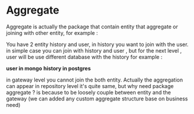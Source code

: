 # Aggregate

Aggregate is actually the package that contain entity that aggregate or joining with other entity,
for example :

You have 2 entity history and user, in history you want to join with the user.
in simple case you can join with history and user , but for the next level , user will be use different database with the history
for example :

**user in mongo**
**history in postgres**

in gateway level you cannot join the both entity. Actually the aggregation can appear in repository level it's quite same, 
but why need package aggregate ? is because to be loosely couple between entity and the gateway (we can added any custom aggregate structure base on business need)